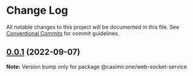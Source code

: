 # Change Log

All notable changes to this project will be documented in this file.
See [Conventional Commits](https://conventionalcommits.org) for commit guidelines.

## [0.0.1](https://github.com/DEIPworld/casimir-frontend/compare/v1.394.0...v0.0.1) (2022-09-07)

**Note:** Version bump only for package @casimir.one/web-socket-service
